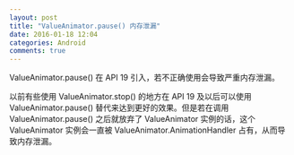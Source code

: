 ```yaml
---
layout: post
title: "ValueAnimator.pause() 内存泄漏"
date: 2016-01-18 12:04
categories: Android
comments: true
---
```


ValueAnimator.pause() 在 API 19 引入，若不正确使用会导致严重内存泄漏。

以前有些使用 ValueAnimator.stop() 的地方在 API 19 及以后可以使用 ValueAnimator.pause() 替代来达到更好的效果。但是若在调用 ValueAnimator.pause() 之后就放弃了 ValueAnimator 实例的话，这个 ValueAnimator 实例会一直被 ValueAnimator.AnimationHandler 占有，从而导致内存泄漏。
